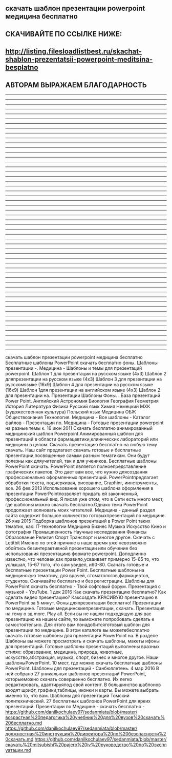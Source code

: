 скачать шаблон презентации powerpoint медицина бесплатно
--------------------------------------------------
СКАЧИВАЙТЕ ПО ССЫЛКЕ НИЖЕ:
--------------------------------------------------
http://listing.filesloadlistbest.ru/skachat-shablon-prezentatsii-powerpoint-meditsina-besplatno
--------------------------------------------------
АВТОРАМ ВЫРАЖАЕМ БЛАГОДАРНОСТЬ
--------------------------------------------------
--------------------------------------------------
--------------------------------------------------
--------------------------------------------------
--------------------------------------------------
--------------------------------------------------
--------------------------------------------------
--------------------------------------------------
--------------------------------------------------
--------------------------------------------------
--------------------------------------------------
--------------------------------------------------
--------------------------------------------------
--------------------------------------------------
--------------------------------------------------
--------------------------------------------------
--------------------------------------------------
--------------------------------------------------
--------------------------------------------------
--------------------------------------------------
--------------------------------------------------
--------------------------------------------------
--------------------------------------------------
--------------------------------------------------
--------------------------------------------------
--------------------------------------------------
--------------------------------------------------
--------------------------------------------------
--------------------------------------------------
--------------------------------------------------
--------------------------------------------------
--------------------------------------------------
--------------------------------------------------
--------------------------------------------------
--------------------------------------------------
--------------------------------------------------
--------------------------------------------------
--------------------------------------------------
--------------------------------------------------
--------------------------------------------------
--------------------------------------------------
--------------------------------------------------
--------------------------------------------------
--------------------------------------------------
--------------------------------------------------
--------------------------------------------------
--------------------------------------------------
--------------------------------------------------
--------------------------------------------------
--------------------------------------------------
--------------------------------------------------
--------------------------------------------------
--------------------------------------------------
--------------------------------------------------
--------------------------------------------------
скачать шаблон презентации powerpoint медицина бесплатно Бесплатные шаблоны PowerPoint скачать бесплатно фоны. Шаблоны презентации -. Медицина - Шаблоны и темы для презентаций powerpoint. Шаблон 1 для презентации на русском языке (4x3)  Шаблон 2 дляпрезентации на русском языке (4x3)  Шаблон 3 для презентации на русскомязыке (16x9)  Шаблон 4 для презентации на русском языке (16x9)  Шаблон 1для презентации на английском языке (4x3)  Шаблон 2 для презентации на. Презентации  Шаблоны  Фоны. . База презентаций Power Point. Английский Астрономия  Биология  География  Геометрия  История  Литература Физика  Русский язык  Химия  Немецкий  МХК (художественная культура) Польский язык  Медицина  ОБЖ  Обществознания  Технология. Медицина - Все шаблоны - Каталог файлов - Презентации по. Медицина - Готовые презентации powerpoint на разные темы к. 16 июн 2011  Скачать бесплатно анимированный медицинский шаблон Powerpoint.Анимированный шаблон для презентаций в области фармацевтики,клинических лабораторий или медицины в целом. Скачать презентацию бесплатно на любую тему скачать. Наш сайт предлагает скачать готовые и бесплатные презентации,посвященные самым разным тематикам. Они будут полезны как дляучителей, так и для учеников. Бесплатные шаблоны PowerPoint скачать. PowerPoint является полноепредставление графических пакетов. Это дает вам все, что нужно длясоздания профессионально оформленных презентаций. PowerPointпредлагает обработки текста, подчеркивая, рисование, Graphinг, иинструменты, все. 26 фев 2013  Использование хорошего шаблона оформления в презентации PowerPointпозволяет придать ей законченный, профессиональный вид. Я писал уже отом, что в Сети есть много мест, где шаблоны можно скачать бесплатно.Однако тема PowerPoint продолжает волновать моих читателей. Медицина - данный раздел сайта содержит большое количество готовыхпрезентаций по медицине. 26 янв 2015  Подборка шаблонов презентаций в Power Point таких тематик, как:  IT-технологии  Медицина  Бизнес  Музыка  Искусство  Кино и фотография Промышленность  Научные исследования  Финансы  Образование Религия  Спорт  Транспорт и многое другое. Скачать с Letitbit
Именно по этой причине в наше время уже невозможно обойтись безинтерактивной презентации или обучение без использования презентациив формате powerpoint. Доподлинно известно, что человек,как правило,усваивает примерно 15-65 то, что услышал, 15-67 того, что сам увидел, и60-80. Скачать готовые и бесплатные презентации Power Point. Бесплатные шаблоны на медицинскую тематику, для врачей, стоматологов,фармацевтов, студентов. Скачивайте бесплатно и без регистрации. Шаблоны для PowerPoint скачать бесплатно - Твой софтовый форум. Презентация с музыкой - YouTube. 1 дек 2016  Как скачать презентацию бесплатно? Как сделать видео презентацию? Каксоздать КРАСИВУЮ презентацию в PowerPoint за 5 минут. Фоны дляпрезентации бесплатно! Презентации по медицине. Готовые медицинскиепрезентации, скачать. Презентация на тему о зд more. Play all. Если вы не нашли подходящую для вас презентацию на нашем сайте, то выможете попробовать сделать е самостоятельно. Для этого вам понадобитсяготовый шаблон для презентации по медицине. В этом каталоге вы можетебесплатно скачать готовые шаблоны для презентаций PowerPoint на. В разделе Шаблоны вы можете просмотреть и скачать шаблоны, макеты ифоны для презентаций. Готовые шаблоны презентаций выполнены вразных стилях: образование, медицина, природа, животные, искусство,абстракция, музыка, спорт, бизнес и многое другое. Наши шаблоныPowerPoint. 10 мест, где можно скачать бесплатные шаблоны PowerPoint. Шаблоны для презентаций - Санбюллетень. 4 мар 2016  В ней собрано 27 уникальных шаблонов презентаций PowerPoint, которыеможно скачать совершенно бесплатно. Их легко редактировать, адаптируяпод свой контент. В большинство шаблонов входят шрифт, графики,таблицы, иконки и карты. Вы можете выбрать именно то, что вам. Шаблоны для презентаций  Томский политехнический. 27 бесплатных шаблонов PowerPoint для ярких презентаций. Презентации по Медицине - скачать бесплатно -
https://github.com/danilkochulaev97/sedanmiata/blob/master/возрастная%20педагогика%20учебник%20для%20вузов%20скачать%20бесплатно.md
https://github.com/danilkochulaev97/sedanmiata/blob/master/должностная%20инструкция%20директора%20по%20безопасности%20скачать.md
https://github.com/danilkochulaev97/sedanmiata/blob/master/скачать%20mitsubishi%20pajero%20iv%20руководство%20по%20эксплуатации.md